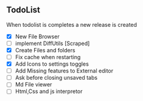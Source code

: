 ## TodoList
When todolist is completes a new release is created
- [x] New File Browser
- [ ] implement DiffUtils [Scraped]
- [x] Create Files and folders
- [ ] Fix cache when restarting
- [x] Add Icons to settings toggles
- [ ] Add Missing features to External editor
- [ ] Ask before closing unsaved tabs
- [ ] Md File viewer
- [ ] Html,Css and js interpretor
